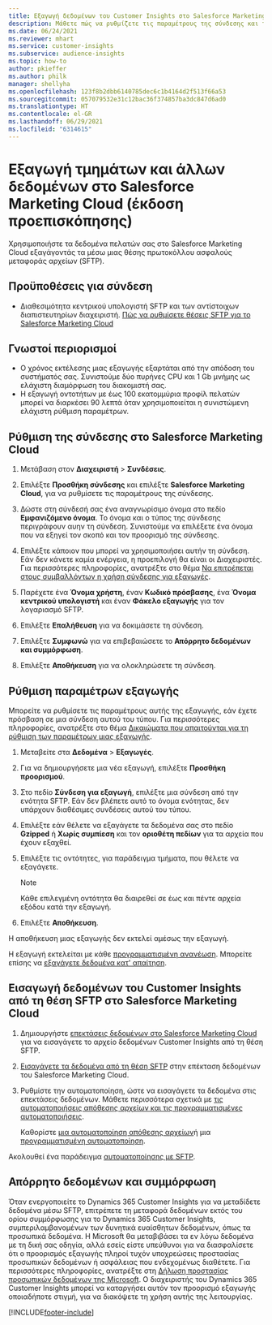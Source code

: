 ```yaml
---
title: Εξαγωγή δεδομένων του Customer Insights στο Salesforce Marketing Cloud
description: Μάθετε πώς να ρυθμίζετε τις παραμέτρους της σύνδεσης και της εξαγωγής στο Salesforce Marketing Cloud.
ms.date: 06/24/2021
ms.reviewer: mhart
ms.service: customer-insights
ms.subservice: audience-insights
ms.topic: how-to
author: pkieffer
ms.author: philk
manager: shellyha
ms.openlocfilehash: 123f8b2dbb6140785dec6c1b4164d2f513f66a53
ms.sourcegitcommit: 057079532e31c12bac36f374857ba3dc847d6ad0
ms.translationtype: HT
ms.contentlocale: el-GR
ms.lasthandoff: 06/29/2021
ms.locfileid: "6314615"
---
```

# <a name="export-segments-and-other-data-to-salesforce-marketing-cloud-preview"></a>Εξαγωγή τμημάτων και άλλων δεδομένων στο Salesforce Marketing Cloud (έκδοση προεπισκόπησης)

Χρησιμοποιήστε τα δεδομένα πελατών σας στο Salesforce Marketing Cloud εξαγάγοντάς τα μέσω μιας θέσης πρωτοκόλλου ασφαλούς μεταφοράς αρχείων (SFTP).

## <a name="prerequisites-for-connection"></a>Προϋποθέσεις για σύνδεση

- Διαθεσιμότητα κεντρικού υπολογιστή SFTP και των αντίστοιχων διαπιστευτηρίων διαχειριστή. [Πώς να ρυθμίσετε θέσεις SFTP για το Salesforce Marketing Cloud](https://help.salesforce.com/articleView?id=sf.mc_es_configure_enhanced_ftp.htm&type=5) 

## <a name="known-limitations"></a>Γνωστοί περιορισμοί

- Ο χρόνος εκτέλεσης μιας εξαγωγής εξαρτάται από την απόδοση του συστήματός σας. Συνιστούμε δύο πυρήνες CPU και 1 Gb μνήμης ως ελάχιστη διαμόρφωση του διακομιστή σας. 
- Η εξαγωγή οντοτήτων με έως 100 εκατομμύρια προφίλ πελατών μπορεί να διαρκέσει 90 λεπτά όταν χρησιμοποιείται η συνιστώμενη ελάχιστη ρύθμιση παραμέτρων. 

## <a name="set-up-the-connection-to-salesforce-marketing-cloud"></a>Ρύθμιση της σύνδεσης στο Salesforce Marketing Cloud

1. Μετάβαση στον **Διαχειριστή** > **Συνδέσεις**.

1. Επιλέξτε **Προσθήκη σύνδεσης** και επιλέξτε **Salesforce Marketing Cloud**, για να ρυθμίσετε τις παραμέτρους της σύνδεσης.

1. Δώστε στη σύνδεσή σας ένα αναγνωρίσιμο όνομα στο πεδίο **Εμφανιζόμενο όνομα**. Το όνομα και ο τύπος της σύνδεσης περιγράφουν αυην τη σύνδεση. Συνιστούμε να επιλέξετε ένα όνομα που να εξηγεί τον σκοπό και τον προορισμό της σύνδεσης.

1. Επιλέξτε κάποιον που μπορεί να χρησιμοποιήσει αυτήν τη σύνδεση. Εάν δεν κάνετε καμία ενέργεια, η προεπιλογή θα είναι οι Διαχειριστές. Για περισσότερες πληροφορίες, ανατρέξτε στο θέμα [Να επιτρέπεται στους συμβαλλόντων η χρήση σύνδεσης για εξαγωγές](connections.md#allow-contributors-to-use-a-connection-for-exports).

1. Παρέχετε ένα **Όνομα χρήστη**, έναν **Κωδικό πρόσβασης**, ένα **Όνομα κεντρικού υπολογιστή** και έναν **Φάκελο εξαγωγής** για τον λογαριασμό SFTP.

1. Επιλέξτε **Επαλήθευση** για να δοκιμάσετε τη σύνδεση.

1. Επιλέξτε **Συμφωνώ** για να επιβεβαιώσετε το **Απόρρητο δεδομένων και συμμόρφωση**.

1. Επιλέξτε **Αποθήκευση** για να ολοκληρώσετε τη σύνδεση.

## <a name="configure-an-export"></a>Ρύθμιση παραμέτρων εξαγωγής

Μπορείτε να ρυθμίσετε τις παραμέτρους αυτής της εξαγωγής, εάν έχετε πρόσβαση σε μια σύνδεση αυτού του τύπου. Για περισσότερες πληροφορίες, ανατρέξτε στο θέμα [Δικαιώματα που απαιτούνται για τη ρύθμιση των παραμέτρων μιας εξαγωγής](export-destinations.md#set-up-a-new-export).

1. Μεταβείτε στα **Δεδομένα** > **Εξαγωγές**.

1. Για να δημιουργήσετε μια νέα εξαγωγή, επιλέξτε **Προσθήκη προορισμού**.

1. Στο πεδίο **Σύνδεση για εξαγωγή**, επιλέξτε μια σύνδεση από την ενότητα SFTP. Εάν δεν βλέπετε αυτό το όνομα ενότητας, δεν υπάρχουν διαθέσιμες συνδέσεις αυτού του τύπου.

1. Επιλέξτε εάν θέλετε να εξαγάγετε τα δεδομένα σας στο πεδίο **Gzipped** ή **Χωρίς συμπίεση** και τον **οριοθέτη πεδίων** για τα αρχεία που έχουν εξαχθεί.

1. Επιλέξτε τις οντότητες, για παράδειγμα τμήματα, που θέλετε να εξαγάγετε.

   > [!NOTE]
   > Κάθε επιλεγμένη οντότητα θα διαιρεθεί σε έως και πέντε αρχεία εξόδου κατά την εξαγωγή. 

1. Επιλέξτε **Αποθήκευση**.

Η αποθήκευση μιας εξαγωγής δεν εκτελεί αμέσως την εξαγωγή.

Η εξαγωγή εκτελείται με κάθε [προγραμματισμένη ανανέωση](system.md#schedule-tab). Μπορείτε επίσης να [εξαγάγετε δεδομένα κατ' απαίτηση](export-destinations.md#run-exports-on-demand). 

## <a name="import-customer-insights-data-from-sftp-location-to-salesforce-marketing-cloud"></a>Εισαγωγή δεδομένων του Customer Insights από τη θέση SFTP στο Salesforce Marketing Cloud

1. Δημιουργήστε [επεκτάσεις δεδομένων στο Salesforce Marketing Cloud](https://help.salesforce.com/articleView?id=sf.mc_es_create_data_extension.htm&type=5) για να εισαγάγετε το αρχείο δεδομένων Customer Insights από τη θέση SFTP.

2. [Εισαγάγετε τα δεδομένα από τη θέση SFTP](https://help.salesforce.com/articleView?id=sf.mc_es_import_data_extension_classic.htm&type=5) στην επέκταση δεδομένων του Salesforce Marketing Cloud. 

3. Ρυθμίστε την αυτοματοποίηση, ώστε να εισαγάγετε τα δεδομένα στις επεκτάσεις δεδομένων. Μάθετε περισσότερα σχετικά με [τις αυτοματοποιήσεις απόθεσης αρχείων και τις προγραμματισμένες αυτοματοποιήσεις](https://help.salesforce.com/articleView?id=sf.mc_as_triggered_automations.htm&type=5).

   Καθορίστε [μια αυτοματοποίηση απόθεσης αρχείων](https://help.salesforce.com/articleView?id=sf.mc_as_define_a_triggered_automation.htm&type=5)ή μια [προγραμματισμένη αυτοματοποίηση](https://help.salesforce.com/articleView?id=sf.mc_as_define_a_scheduled_automation.htm&type=5). 

Ακολουθεί ένα παράδειγμα [αυτοματοποίησης με SFTP](https://help.salesforce.com/articleView?id=sf.mc_as_ftp_and_triggered_automation_scenario.htm&type=5).

## <a name="data-privacy-and-compliance"></a>Απόρρητο δεδομένων και συμμόρφωση

Όταν ενεργοποιείτε το Dynamics 365 Customer Insights για να μεταδίδετε δεδομένα μέσω SFTP, επιτρέπετε τη μεταφορά δεδομένων εκτός του ορίου συμμόρφωσης για το Dynamics 365 Customer Insights, συμπεριλαμβανομένων των δυνητικά ευαίσθητων δεδομένων, όπως τα προσωπικά δεδομένα. Η Microsoft θα μεταβιβάσει τα εν λόγω δεδομένα με τη δική σας οδηγία, αλλά εσείς είστε υπεύθυνοι για να διασφαλίσετε ότι ο προορισμός εξαγωγής πληροί τυχόν υποχρεώσεις προστασίας προσωπικών δεδομένων ή ασφάλειας που ενδεχομένως διαθέτετε. Για περισσότερες πληροφορίες, ανατρέξτε στη [Δήλωση προστασίας προσωπικών δεδομένων της Microsoft](https://go.microsoft.com/fwlink/?linkid=396732).
Ο διαχειριστής του Dynamics 365 Customer Insights μπορεί να καταργήσει αυτόν τον προορισμό εξαγωγής οποιαδήποτε στιγμή, για να διακόψετε τη χρήση αυτής της λειτουργίας.

[!INCLUDE[footer-include](../includes/footer-banner.md)]
